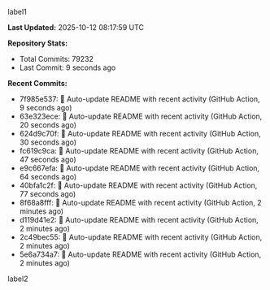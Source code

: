 
label1 
<!-- ACTIVITY_START -->
**Last Updated:** 2025-10-12 08:17:59 UTC

**Repository Stats:**
- Total Commits: 79232
- Last Commit: 9 seconds ago

**Recent Commits:**
- 7f985e537: 🤖 Auto-update README with recent activity (GitHub Action, 9 seconds ago)
- 63e323ece: 🤖 Auto-update README with recent activity (GitHub Action, 20 seconds ago)
- 624d9c70f: 🤖 Auto-update README with recent activity (GitHub Action, 30 seconds ago)
- fc619c9ca: 🤖 Auto-update README with recent activity (GitHub Action, 47 seconds ago)
- e9c667efa: 🤖 Auto-update README with recent activity (GitHub Action, 64 seconds ago)
- 40bfa1c2f: 🤖 Auto-update README with recent activity (GitHub Action, 77 seconds ago)
- 8f68a8fff: 🤖 Auto-update README with recent activity (GitHub Action, 2 minutes ago)
- d119d41e2: 🤖 Auto-update README with recent activity (GitHub Action, 2 minutes ago)
- 2c49bec55: 🤖 Auto-update README with recent activity (GitHub Action, 2 minutes ago)
- 5e6a734a7: 🤖 Auto-update README with recent activity (GitHub Action, 2 minutes ago)
<!-- ACTIVITY_END -->

label2

